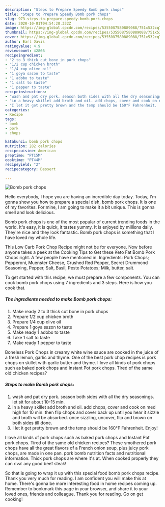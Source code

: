 ```yaml
---
description: "Steps to Prepare Speedy Bomb pork chops"
title: "Steps to Prepare Speedy Bomb pork chops"
slug: 973-steps-to-prepare-speedy-bomb-pork-chops
date: 2020-10-01T04:54:28.332Z
image: https://img-global.cpcdn.com/recipes/5355087580889088/751x532cq70/bomb-pork-chops-recipe-main-photo.jpg
thumbnail: https://img-global.cpcdn.com/recipes/5355087580889088/751x532cq70/bomb-pork-chops-recipe-main-photo.jpg
cover: https://img-global.cpcdn.com/recipes/5355087580889088/751x532cq70/bomb-pork-chops-recipe-main-photo.jpg
author: Earl Davis
ratingvalue: 4.9
reviewcount: 42866
recipeingredient:
- "2 to 3 thick cut bone in pork chops"
- "1/2 cup chicken broth"
- "1/4 cup olive oil"
- "1 goya sazon to taste"
- "1 adobo to taste"
- "1 salt to taste"
- "1 pepper to taste"
recipeinstructions:
- "wash and pat dry pork. season both sides with all the dry seasonings. let sit for about 10-15 min."
- "in a heavy skillet add broth and oil. add chops, cover and cook on med high for 10 min. then flip chops and cover back up until you hear it sizzle and broth will be absorbed. once sizzling, uncover, flip and brown on both sides till done."
- "I let it get pretty brown and the temp should be 160°F Fahrenheit.  Enjoy!"
categories:
- Recipe
tags:
- bomb
- pork
- chops

katakunci: bomb pork chops 
nutrition: 282 calories
recipecuisine: American
preptime: "PT15M"
cooktime: "PT44M"
recipeyield: "2"
recipecategory: Dessert

---
```



![Bomb pork chops](https://img-global.cpcdn.com/recipes/5355087580889088/751x532cq70/bomb-pork-chops-recipe-main-photo.jpg)

Hello everybody, I hope you are having an incredible day today. Today, I'm gonna show you how to prepare a special dish, bomb pork chops. It is one of my favorites. For mine, I am going to make it a bit unique. This is gonna smell and look delicious.

Bomb pork chops is one of the most popular of current trending foods in the world. It's easy, it is quick, it tastes yummy. It is enjoyed by millions daily. They're nice and they look fantastic. Bomb pork chops is something that I have loved my whole life.

This Low Carb Pork Chop Recipe might not be for everyone. Now before anyone takes a peek at the Cooking Tips to Get these Keto Fat Bomb Pork Chops right. A few people have mentioned in. Ingredients: Pork Chops; Pepperoni, Muenster Cheese, Crushed Red Pepper, Secret Drummond Seasoning, Pepper, Salt, Basil, Pesto Potatoes; Milk, butter, salt.


To get started with this recipe, we must prepare a few components. You can cook bomb pork chops using 7 ingredients and 3 steps. Here is how you cook that.

<!--inarticleads1-->

##### The ingredients needed to make Bomb pork chops:

1. Make ready 2 to 3 thick cut bone in pork chops
1. Prepare 1/2 cup chicken broth
1. Prepare 1/4 cup olive oil
1. Prepare 1 goya sazon to taste
1. Make ready 1 adobo to taste
1. Take 1 salt to taste
1. Make ready 1 pepper to taste


Boneless Pork Chops in creamy white wine sauce are cooked in the juice of a fresh lemon, garlic and thyme. One of the best pork chop recipes is pork chops on skillet with garlic butter and thyme. I love all kinds of pork chops such as baked pork chops and Instant Pot pork chops. Tired of the same old chicken recipes? 

<!--inarticleads2-->

##### Steps to make Bomb pork chops:

1. wash and pat dry pork. season both sides with all the dry seasonings. let sit for about 10-15 min.
1. in a heavy skillet add broth and oil. add chops, cover and cook on med high for 10 min. then flip chops and cover back up until you hear it sizzle and broth will be absorbed. once sizzling, uncover, flip and brown on both sides till done.
1. I let it get pretty brown and the temp should be 160°F Fahrenheit.  Enjoy!


I love all kinds of pork chops such as baked pork chops and Instant Pot pork chops. Tired of the same old chicken recipes? These smothered pork chops have all the great flavors of a French onion soup, plus juicy pork chops, are made in one pan. pork bomb nutrition facts and nutritional information. Thick pork chops are where it&#39;s at. When cooked properly they can rival any good beef steak! 

So that is going to wrap it up with this special food bomb pork chops recipe. Thank you very much for reading. I am confident you will make this at home. There's gonna be more interesting food in home recipes coming up. Remember to bookmark this page in your browser, and share it to your loved ones, friends and colleague. Thank you for reading. Go on get cooking!

